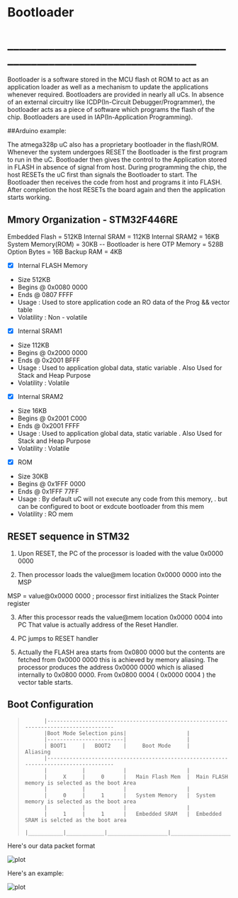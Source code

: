 
#                            Bootloader 
# _____________________________________________________________________

Bootloader is a software stored in the MCU flash ot ROM to act as an application loader as well as 
a mechanism to update the applications whenever required.
Bootloaders are provided in nearly all uCs. In absence of an external circuitry like ICDP(In-Circuit 
Debugger/Programmer), the bootloader acts as a piece of software which programs the flash of the chip.
Bootloaders are used in IAP(In-Application Programming).

##Arduino example: 

The atmega328p uC also has a proprietary bootloader in the flash/ROM. Whenever the system undergoes RESET
the Bootloader is the first program to run in the uC. Bootloader then gives the control to the Application
stored in FLASH in absence of signal from host.
During programming the chip, the host RESETs the uC first than signals the Bootloader to start. The Bootloader 
then receives the code from host and programs it into FLASH. After completion the host RESETs the board again
and then the application starts working.

##        Mmory Organization - STM32F446RE

Embedded Flash          = 512KB
Internal SRAM           = 112KB
Internal SRAM2          = 16KB
System Memory(ROM)      = 30KB -- Bootloader is here
OTP Memory              = 528B 
Option Bytes            = 16B
Backup RAM              = 4KB

- [x] Internal FLASH Memory

 - Size         512KB
 - Begins @     0x0080 0000
 - Ends @       0807 FFFF
 - Usage :      Used to store application code an RO data of the Prog && vector table
 - Volatility : Non - volatile

- [x] Internal SRAM1

 - Size         112KB
 - Begins @     0x2000 0000
 - Ends @       0x2001 BFFF
 - Usage :      Used to application global data, static variable
.               Also Used for Stack and Heap Purpose
 - Volatility : Volatile

- [x] Internal SRAM2

 - Size         16KB
 - Begins @     0x2001 C000
 - Ends @       0x2001 FFFF
 - Usage :      Used to application global data, static variable
.                Also Used for Stack and Heap Purpose
 - Volatility : Volatile

- [x] ROM

 - Size         30KB
 - Begins @     0x1FFF 0000
 - Ends @       0x1FFF 77FF
 - Usage :      By default uC will not execute any code from this memory,
.               but can be configured to boot or exdcute bootloader from this mem
 - Volatility : RO mem


##               RESET sequence in STM32

1) Upon RESET, the PC of the processor is loaded with the value 0x0000 0000

2) Then processor loads the value@mem location 0x0000 0000 into the MSP

MSP = value@0x0000 0000 ; processor first initializes the Stack Pointer register

3) After this processor reads the value@mem location 0x0000 0004 into PC
That value is actually address of the Reset Handler.

4) PC jumps to RESET handler

5) Actually the FLASH area starts from 0x0800 0000 but the contents are fetched from 0x0000 0000
   this is achieved by memory aliasing. The processor produces the address 0x0000 0000 which is aliased
   internally to 0x0800 0000. From 0x0800 0004 ( 0x0000 0004 ) the vector table starts.


##                  Boot Configuration

>           |-------------------------------------------------------------------------------------
>           |Boot Mode Selection pins|                   |
>           |------------------------|                   |
>           | BOOT1     |   BOOT2    |     Boot Mode     |               Aliasing
>           |-------------------------------------------------------------------------------------
>           |           |            |                   |
>           |     X     |     0      |   Main Flash Mem  |  Main FLASH memory is selected as the boot Area
>           |           |            |                   |
>           |     0     |     1      |   System Memory   |  System memory is selected as the boot area
>           |           |            |                   |
>           |     1     |     1      |   Embedded SRAM   |  Embedded SRAM is selcted as the boot area
>           |___________|____________|___________________|______________________________________________

Here's our data packet format

![plot](https://github.com/CodeOn-ArK/STM32_CustomBootloader/blob/master/STM32_Bootloader_Lec_Docs/Lec_docs/Screenshot_3.png)

Here's an example:

![plot](https://github.com/CodeOn-ArK/STM32_CustomBootloader/blob/master/STM32_Bootloader_Lec_Docs/Lec_docs/Screenshot_4.png)
